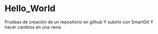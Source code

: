 # Hello_World
Pruebas de creación de un repositorio en github
Y subirlo con SmartGit
Y hacer cambios en una rama
